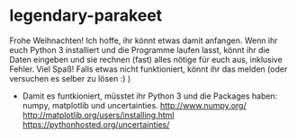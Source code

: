 # legendary-parakeet
Frohe Weihnachten!
Ich hoffe, ihr könnt etwas damit anfangen. Wenn ihr euch Python 3 installiert und die Programme laufen lasst, könnt ihr die Daten eingeben und sie rechnen (fast) alles nötige für euch aus, inklusive Fehler. Viel Spaß!
Falls etwas nicht funktioniert, könnt ihr das melden (oder versuchen es selber zu lösen :) )
* Damit es funtkioniert, müsstet ihr Python 3 und die Packages haben: numpy, matplotlib und uncertainties. 
http://www.numpy.org/
http://matplotlib.org/users/installing.html
https://pythonhosted.org/uncertainties/
